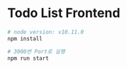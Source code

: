 # Todo List Frontend

```sh
# node version: v10.11.0
npm install

# 3000번 Port로 실행
npm run start

```